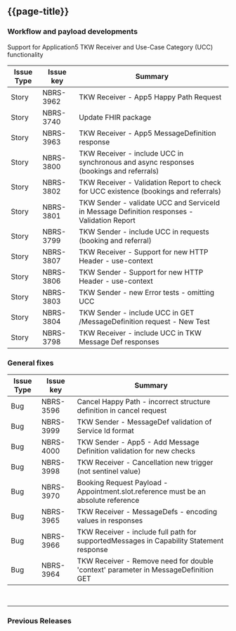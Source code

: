 ## {{page-title}}

### Workflow and payload developments
Support for Application5 TKW Receiver and Use-Case Category (UCC) functionality 


| Issue Type | Issue key | Summary                                                                      |
|------------|-----------|------------------------------------------------------------------------------|
|Story	|NBRS-3962	|TKW Receiver - App5 Happy Path Request|
|Story	|NBRS-3740	|Update FHIR package |
|Story	|NBRS-3963	|TKW Receiver - App5 MessageDefinition response |
|Story	|NBRS-3800	|TKW Receiver - include UCC in synchronous and async responses (bookings and referrals)|
|Story	|NBRS-3802	|TKW Receiver - Validation Report to check for UCC existence (bookings and referrals)|
|Story	|NBRS-3801	|TKW Sender - validate UCC and ServiceId in Message Definition responses - Validation Report|
|Story	|NBRS-3799	|TKW Sender - include UCC in requests (booking and referral)|
|Story	|NBRS-3807	|TKW Receiver - Support for new HTTP Header - use-context|
|Story	|NBRS-3806	|TKW Sender - Support for new HTTP Header - use-context|
|Story	|NBRS-3803	|TKW Sender - new Error tests - omitting UCC|
|Story	|NBRS-3804	|TKW Sender - include UCC in GET /MessageDefinition request - New Test|
|Story	|NBRS-3798	|TKW Receiver - include UCC in TKW Message Def responses|


### General fixes 

| Issue Type | Issue key | Summary                                                                      |
|------------|-----------|------------------------------------------------------------------------------|
|Bug	|NBRS-3596	|Cancel Happy Path - incorrect structure definition in cancel request |
|Bug	|NBRS-3999	|TKW Sender - MessageDef validation of Service Id format|
|Bug	|NBRS-4000	|TKW Sender - App5 - Add Message Definition validation for new checks|
|Bug	|NBRS-3998	|TKW Receiver - Cancellation new trigger (not sentinel value)|
|Bug	|NBRS-3970	|Booking Request Payload - Appointment.slot.reference must be an absolute reference|
|Bug	|NBRS-3965	|TKW Receiver - MessageDefs - encoding values in responses|
|Bug	|NBRS-3966	|TKW Receiver - include full path for supportedMessages in Capability Statement response|
|Bug	|NBRS-3964	|TKW Receiver - Remove need for double 'context' parameter in MessageDefinition GET|


<br>
<hr>

### Previous Releases








